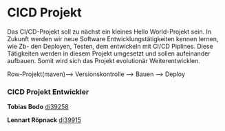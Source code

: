 # CICD Projekt 

Das CI/CD-Projekt soll zu nächst ein kleines Hello World-Projekt sein. In 
Zukunft werden wir neue Software Entwicklungstätigkeiten kennen lernen, 
wie Zb- den Deployen, Testen, dem entwickeln mit CI/CD Piplines.
Diese Tätigkeiten werden in diesem Projekt umgesetzt und sollen aufeinander 
aufbauen. Somit wird sich das Projekt evolutionär Weiterentwicklen.


Row-Projekt(maven)--> Versionskontrolle --> Bauen --> Deploy










### CICD Projekt Entwickler
**Tobias Bodo** [di39258](https://gitlab.dillinger.de/di39258)

**Lennart Röpnack** [di39915](https://gitlab.dillinger.de/di39915)